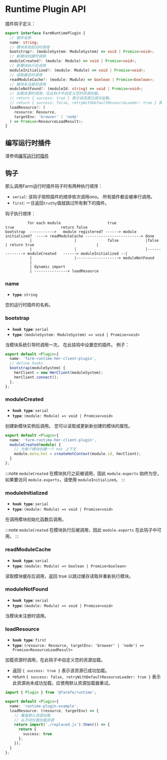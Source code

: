 # Runtime Plugin API
插件钩子定义：

```ts
export interface FarmRuntimePlugin {
  // 插件名称
  name: string;
  // 模块系统启动时调用
  bootstrap?: (moduleSystem: ModuleSystem) => void | Promise<void>;
  // 新模块创建时调用
  moduleCreated?: (module: Module) => void | Promise<void>;
  // 新模块执行后调用
  moduleInitialized?: (module: Module) => void | Promise<void>;
  // 读取缓存时调用
  readModuleCache?: (module: Module) => boolean | Promise<boolean>;
  // 模块未注册时调用
  moduleNotFound?: (moduleId: string) => void | Promise<void>;
  // 加载资源时调用，在此钩子中自定义您的资源加载。
  // return { success: true } 表示该资源已成功加载。
  // return { success: false, retryWithDefaultResourceLoader: true } 表示此资源尚未成功加载，应使用默认资源加载器重试。
  loadResource?: (
    resource: Resource,
    targetEnv: 'browser' | 'node'
  ) => Promise<ResourceLoadResult>;
}
```

## 编写运行时插件
请参阅[编写运行时插件](/docs/plugins/writing-plugins/runtime-plugin)

## 钩子
那么调用Farm运行时插件钩子时有两种执行顺序：
* `serial`: 该钩子按照插件的顺序依次调用ono。 所有插件都会被串行调用。
* `first`: 一旦返回`truthy`值就跳过所有剩下的插件。

钩子执行顺序：
```text
          for each module                     true                         true                     return false
bootstrap  ----------->   module registered? ------> module initialized?  ----> readModuleCache -------------------------> done
           |                   |              false            |false              | return true                            | 
           |                   |                               |--------------> moduleCreated   ------> moduleInitialized --|
           |                   |-------------------> moduleNotFound
           |
           | dynamic import
           | ---------------> loadResource                         
``` 

### name
- **`type`**: `string`

您的运行时插件的名称。

### bootstrap
- **`hook type`**: `serial`
- **`type`**: `(moduleSystem: ModuleSystem) => void | Promise<void>`

当模块系统引导时调用一次。 在此挂钩中设置您的插件。 例子：

```ts
export default <Plugin>{
  name: 'farm-runtime-hmr-client-plugin',
  // define hooks
  bootstrap(moduleSystem) {
    hmrClient = new HmrClient(moduleSystem);
    hmrClient.connect();
  },
};
```

### moduleCreated
- **`hook type`**: `serial`
- **`type`**: `(module: Module) => void | Promise<void>`

创建新模块实例后调用。 您可以读取或更新新创建的模块的属性。

```ts
export default <Plugin>{
  name: 'farm-runtime-hmr-client-plugin',
  moduleCreated(module) {
    // 为每个模块创建一个 hot 上下文
    module.meta.hot = createHotContext(module.id, hmrClient);
  }
};
```

:::note
`moduleCreated` 在模块执行之前被调用，因此 `module.exports` 始终为空，如果要访问 `module.exports`，请使用 `moduleInitialized`。
:::

### moduleInitialized
- **`hook type`**: `serial`
- **`type`**: `(module: Module) => void | Promise<void>`

在调用模块初始化函数后调用。

:::note
`moduleCreated` 在模块执行后被调用，因此 `module.exports` 在此钩子中可用。
:::

### readModuleCache
- **`hook type`**: `serial`
- **`type`**: `(module: Module) => boolean | Promise<boolean>`

读取模块缓存后调用，返回 true 以跳过缓存读取并重新执行模块。

### moduleNotFound
- **`hook type`**: `serial`
- **`type`**: `(module: Module) => void | Promise<void>`

当模块未注册时调用。


### loadResource
- **`hook type`**: `first`
- **`type`**: `(resource: Resource, targetEnv: 'browser' | 'node') => Promise<ResourceLoadResult>`

加载资源时调用，在此钩子中自定义您的资源加载。
* 返回 `{ success: true }` 表示该资源已成功加载。
* return `{ success: false, retryWithDefaultResourceLoader: true }` 表示此资源尚未成功加载，应使用默认资源加载器重试。

```ts
import { Plugin } from '@farmfe/runtime';

export default <Plugin>{
  name: 'runtime-plugin-example',
  loadResource: (resource, targetEnv) => {
    // 覆盖默认资源加载
    // 从不同位置加载资源
    return import('./replaced.js').then(() => {
      return {
        success: true
      };
    });
  }
};

```